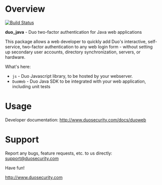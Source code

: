 # Overview

[![Build Status](https://travis-ci.org/duosecurity/duo_java.svg?branch=master)](https://travis-ci.org/duosecurity/duo_java)

**duo_java** - Duo two-factor authentication for Java web applications

This package allows a web developer to quickly add Duo's interactive, self-service, two-factor authentication to any web login form - without setting up secondary user accounts, directory synchronization, servers, or hardware.

What's here:

* `js` - Duo Javascript library, to be hosted by your webserver.
* `DuoWeb` - Duo Java SDK to be integrated with your web application, including unit tests

# Usage

Developer documentation: <http://www.duosecurity.com/docs/duoweb>

# Support

Report any bugs, feature requests, etc. to us directly:
support@duosecurity.com

Have fun!

<http://www.duosecurity.com>
